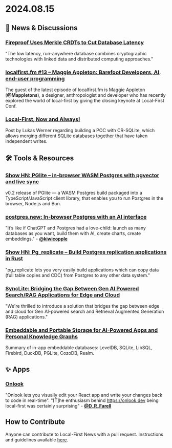 # 2024.08.15

## 📰 News & Discussions 

### [Fireproof Uses Merkle CRDTs to Cut Database Latency](https://thenewstack.io/fireproof-uses-merkle-crdts-to-cut-database-latency/)
"The low latency, run-anywhere database combines cryptographic technologies with linked data and distributed computing approaches."

### [localfirst.fm #13 – Maggie Appleton: Barefoot Developers, AI, end-user programming](https://www.localfirst.fm/13)
The guest of the latest episode of localfirst.fm is Maggie Appleton (**@Mappletons**), a designer, anthropologist and developer who has recently explored the world of local-first by giving the closing keynote at Local-First Conf. 

### [Local-First, Now and Always!](https://lukaswerner.com/post/2024-08-13@Sqlite-Local-First)
Post by Lukas Werner regarding building a POC with CR-SQLite, which allows merging different SQLite databases together that have taken independent writes.


## 🛠️ Tools & Resources

### [Show HN: PGlite – in-browser WASM Postgres with pgvector and live sync](https://news.ycombinator.com/item?id=41224689)
v0.2 release of PGlite — a WASM Postgres build packaged into a TypeScript/JavaScript client library, that enables you to run Postgres in the browser, Node.js and Bun. 

### [postgres.new: In-browser Postgres with an AI interface](https://supabase.com/blog/postgres-new)
"It’s like if ChatGPT and Postgres had a love-child: launch as many databases as you want, build them with AI, create charts, create embeddings." - **[@kiwicopple](https://x.com/kiwicopple/status/1822997940983472329)**

### [Show HN: Pg_replicate – Build Postgres replication applications in Rust](https://news.ycombinator.com/item?id=41209994)
"pg_replicate lets you very easily build applications which can copy data (full table copies and CDC) from Postgres to any other data system."

### [SyncLite: Bridging the Gap Between Gen AI Powered Search/RAG Applications for Edge and Cloud](https://medium.com/@mahendra.chavan/synclite-bridging-the-gap-between-gen-ai-search-rag-applications-for-edge-and-cloud-0f68b46d16d5)
"We're thrilled to introduce a solution that bridges the gap between edge and cloud for Gen AI-powered search and Retrieval Augmented Generation (RAG) applications."

### [Embeddable and Portable Storage for AI-Powered Apps and Personal Knowledge Graphs](https://ai.plainenglish.io/embeddable-and-portable-storage-for-ai-powered-apps-and-personal-knowledge-graphs-e46b0564e73c)
Summary of in-app embeddable databases: LevelDB, SQLite, LibSQL, Firebird, DuckDB, PGLite, CozoDB, Realm.


## ✨ Apps

### [Onlook](https://onlook.dev/)
"Onlook lets you visually edit your React app and write your changes back to code in real-time". "[T]he enthusiasm behind https://onlook.dev being local-first was certainly surprising" - **[@D_R_Farell](https://x.com/D_R_Farrell)**

## How to Contribute
Anyone can contribute to Local-First News with a pull request. Instructions and guidelines available [here](https://github.com/localfirstnews/localfirstnews).

